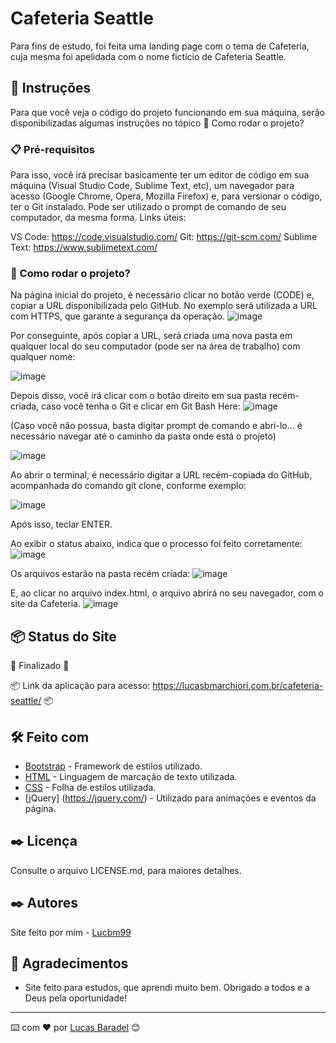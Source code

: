 # Cafeteria Seattle 

Para fins de estudo, foi feita uma landing page com o tema de Cafeteria, cuja mesma foi apelidada com o nome fictício de Cafeteria Seattle.

## 🚀 Instruções 
Para que você veja o código do projeto funcionando em sua máquina, serão disponibilizadas algumas instruções no tópico 🔧 Como rodar o projeto? 

### 📋 Pré-requisitos
Para isso, você irá precisar basicamente ter um editor de código em sua máquina (Visual Studio Code, Sublime Text, etc), um navegador para acesso (Google Chrome, Opera, Mozilla Firefox) e, para versionar o código, ter o Git instalado. Pode ser utilizado o prompt de comando de seu computador, da mesma forma. 
Links úteis: 

VS Code: https://code.visualstudio.com/
Git: https://git-scm.com/
Sublime Text: https://www.sublimetext.com/

### 🔧 Como rodar o projeto? 
Na página inicial do projeto, é necessário clicar no botão verde (CODE) e, copiar a URL disponibilizada pelo GitHub. No exemplo será utilizada a URL com HTTPS, que garante a segurança da operação. 
![image](https://user-images.githubusercontent.com/45500959/111051207-13c66d80-8430-11eb-8e47-92c912e92fdf.png)

Por conseguinte, após copiar a URL, será criada uma nova pasta em qualquer local do seu computador (pode ser na área de trabalho) com qualquer nome:

![image](https://user-images.githubusercontent.com/45500959/111051233-5720dc00-8430-11eb-8c68-999369682072.png)

Depois disso, você irá clicar com o botão direito em sua pasta recém-criada, caso você tenha o Git e clicar em Git Bash Here: 
![image](https://user-images.githubusercontent.com/45500959/111051375-4d4ba880-8431-11eb-9eea-39aa5fb1783e.png)

(Caso você não possua, basta digitar prompt de comando e abri-lo... é necessário navegar até o caminho da pasta onde está o projeto)

![image](https://user-images.githubusercontent.com/45500959/111051405-84ba5500-8431-11eb-9164-789faddb950f.png)

Ao abrir o terminal, é necessário digitar a URL recém-copiada do GitHub, acompanhada do comando git clone, conforme exemplo: 

![image](https://user-images.githubusercontent.com/45500959/111051448-d1059500-8431-11eb-9753-9e80cdb3e2f7.png)

Após isso, teclar ENTER.

Ao exibir o status abaixo, indica que o processo foi feito corretamente: 
![image](https://user-images.githubusercontent.com/45500959/111051487-204bc580-8432-11eb-97e5-161791eef319.png)

Os arquivos estarão na pasta recém criada: 
![image](https://user-images.githubusercontent.com/45500959/111051510-50936400-8432-11eb-90ab-30e359440c35.png)

E, ao clicar no arquivo index.html, o arquivo abrirá no seu navegador, com o site da Cafeteria. 
![image](https://user-images.githubusercontent.com/45500959/111051521-6a34ab80-8432-11eb-9996-a1cfb2ea4ad7.png)


## 📦 Status do Site

🚧  Finalizado 🚧

📦 Link da aplicação para acesso: https://lucasbmarchiori.com.br/cafeteria-seattle/ 📦


## 🛠️ Feito com
* [Bootstrap](https://getbootstrap.com/) - Framework de estilos utilizado.
* [HTML](https://developer.mozilla.org/pt-BR/docs/Web/HTML) - Linguagem de marcação de texto utilizada.
* [CSS](https://developer.mozilla.org/pt-BR/docs/Web/CSS) - Folha de estilos utilizada.
* [jQuery] (https://jquery.com/) - Utilizado para animações e eventos da página. 


## ✒️ Licença 
Consulte o arquivo LICENSE.md, para maiores detalhes.

## ✒️ Autores
Site feito por mim - [Lucbm99](https://github.com/Lucbm99)


## 🎁 Agradecimentos
* Site feito para estudos, que aprendi muito bem. Obrigado a todos e a Deus pela oportunidade!


---
⌨️ com ❤️ por [Lucas Baradel](https://github.com/Lucbm99) 😊
